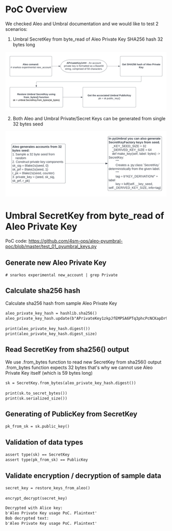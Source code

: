 # PoC Overview

We checked Aleo and Umbral documentation and we would like to test 2 scenarios:

1. Umbral SecretKey from byte_read of Aleo Private Key SHA256 hash 32 bytes long

![Aleo Umbral Approach #1](https://raw.githubusercontent.com/4sm-ops/aleo-pyumbral-poc/master/assets/aleo-umbral-approach_1.png)

2. Both Aleo and Umbral Private/Secret Keys can be generated from single 32 bytes seed

![Aleo Umbral Approach #2](https://raw.githubusercontent.com/4sm-ops/aleo-pyumbral-poc/master/assets/aleo-umbral-approach_2.png)

# Umbral SecretKey from byte_read of Aleo Private Key

PoC code: https://github.com/4sm-ops/aleo-pyumbral-poc/blob/master/test_01_pyumbral_keys.py

## Generate new Aleo Private Key

```
# snarkos experimental new_account | grep Private
```

## Calculate sha256 hash

Calculate sha256 hash from sample Aleo Private Key

```
aleo_private_key_hash = hashlib.sha256()
aleo_private_key_hash.update(b"APrivateKey1zkpJfEMPSA6PTq3phcPcNCKapDr9kKFsNoD5kyf8gfGBLSj")

print(aleo_private_key_hash.digest())
print(aleo_private_key_hash.digest_size)
```

## Read SecretKey from sha256() output

We use .from_bytes function to read new SecretKey from sha256() output
.from_bytes function expects 32 bytes that's why we cannot use Aleo Private Key itself (which is 59 bytes long)

```
sk = SecretKey.from_bytes(aleo_private_key_hash.digest())

print(sk.to_secret_bytes())
print(sk.serialized_size())
```

## Generating of PublicKey from SecretKey

```
pk_from_sk = sk.public_key()
```

## Validation of data types

```
assert type(sk) == SecretKey
assert type(pk_from_sk) == PublicKey
```

## Validate encryption / decryption of sample data

```
secret_key = restore_keys_from_aleo()

encrypt_decrypt(secret_key)
```

```
Decrypted with Alice key:
b'Aleo Private Key usage PoC. Plaintext'
Bob decrypted text:
b'Aleo Private Key usage PoC. Plaintext'
```
